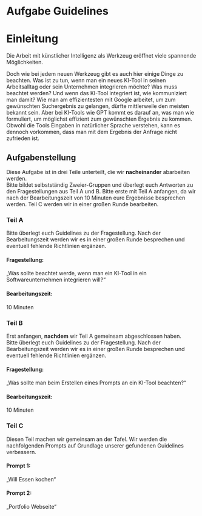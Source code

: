 # Aufgabe Guidelines

# Einleitung

Die Arbeit mit künstlicher Intelligenz als Werkzeug eröffnet viele spannende Möglichkeiten.

Doch wie bei jedem neuen Werkzeug gibt es auch hier einige Dinge zu beachten.
Was ist zu tun, wenn man ein neues KI-Tool in seinen Arbeitsalltag oder sein Unternehmen integrieren möchte?
Was muss beachtet werden?
Und wenn das KI-Tool integriert ist, wie kommuniziert man damit?
Wie man am effizientesten mit Google arbeitet, um zum gewünschten Suchergebnis zu gelangen, dürfte mittlerweile den meisten bekannt sein.
Aber bei KI-Tools wie GPT kommt es darauf an, was man wie formuliert, um möglichst effizient zum gewünschten Ergebnis zu kommen.
Obwohl die Tools Eingaben in natürlicher Sprache verstehen, kann es dennoch vorkommen, dass man mit dem Ergebnis der Anfrage nicht zufrieden ist.

## Aufgabenstellung

Diese Aufgabe ist in drei Teile unterteilt, die wir **nacheinander** abarbeiten werden.  
Bitte bildet selbstständig Zweier-Gruppen und überlegt euch Antworten zu den Fragestellungen aus Teil A und B.
Bitte erste mit Teil A anfangen, da wir nach der Bearbeitungszeit von 10 Minuten eure Ergebnisse besprechen werden.
Teil C werden wir in einer großen Runde bearbeiten.

### Teil A

Bitte überlegt euch Guidelines zu der Fragestellung. Nach der Bearbeitungszeit werden wir es in einer großen Runde besprechen und eventuell fehlende Richtlinien ergänzen.

#### Fragestellung:
„Was sollte beachtet werde, wenn man ein KI-Tool in ein Softwareunternehmen integrieren will?“

#### Bearbeitungszeit:
10 Minuten

### Teil B
Erst anfangen, **nachdem** wir Teil A gemeinsam abgeschlossen haben.  
Bitte überlegt euch Guidelines zu der Fragestellung. Nach der Bearbeitungszeit werden wir es in einer großen Runde besprechen und eventuell fehlende Richtlinien ergänzen.

#### Fragestellung:
„Was sollte man beim Erstellen eines Prompts an ein KI-Tool beachten?“

#### Bearbeitungszeit:
10 Minuten

### Teil C

Diesen Teil machen wir gemeinsam an der Tafel. Wir werden die nachfolgenden Prompts auf Grundlage unserer gefundenen Guidelines verbessern.

#### Prompt 1:
„Will Essen kochen“

#### Prompt 2:
„Portfolio Webseite“